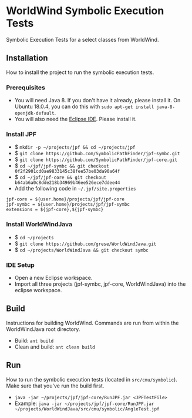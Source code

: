 # WorldWind Symbolic Execution Tests

Symbolic Execution Tests for a select classes from WorldWind.

## Installation

How to install the project to run the symbolic execution tests.

### Prerequisites

* You will need Java 8. If you don't have it already, please install it. On Ubuntu 18.0.4, you can do this with `sudo apt-get install java-8-openjdk-default`.
* You will also need the [Eclipse IDE](https://www.eclipse.org/downloads).  Please install it.

### Install JPF

* $ `mkdir -p ~/projects/jpf && cd ~/projects/jpf`
* $ `git clone https://github.com/SymbolicPathFinder/jpf-symbc.git`
* $ `git clone https://github.com/SymbolicPathFinder/jpf-core.git`
* $ `cd ~/jpf/jpf-symbc && git checkout 0f2f2901cd0ae9833145c38fee57be03da90a64f`
* $ `cd ~/jpf/jpf-core && git checkout b64ab6a0c8dde218b34969b46ee526ece7ddee44`
* Add the following code in `~/.jpf/site.properties`
    
```
jpf-core = ${user.home}/projects/jpf/jpf-core
jpf-symbc = ${user.home}/projects/jpf/jpf-symbc
extensions = ${jpf-core},${jpf-symbc}
```

### Install WorldWindJava

* $ `cd ~/projects`
* $ `git clone https://github.com/grese/WorldWindJava.git`
* $ `cd ~/projects/WorldWindJava && git checkout symbc`

### IDE Setup

* Open a new Eclipse workspace.
* Import all three projects (jpf-symbc, jpf-core, WorldWindJava) into the eclipse workspace.

## Build

Instructions for building WorldWind. Commands are run from within the WorldWindJava root directory.

* Build: `ant build`
* Clean and build: `ant clean build`

## Run

How to run the symbolic execution tests (located in `src/cmu/symbolic`). Make sure that you've run the build first.

* `java -jar ~/projects/jpf/jpf-core/RunJPF.jar <JPFTestFile>`
* Example: `java -jar ~/projects/jpf/jpf-core/RunJPF.jar ~/projects/WorldWindJava/src/cmu/symbolic/AngleTest.jpf`

